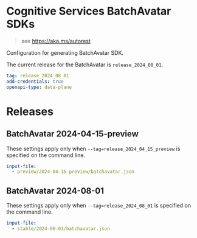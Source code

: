 # Cognitive Services BatchAvatar SDKs

> see https://aka.ms/autorest

Configuration for generating BatchAvatar SDK.

The current release for the BatchAvatar is `release_2024_08_01`.

``` yaml
tag: release_2024_08_01
add-credentials: true
openapi-type: data-plane
```

# Releases

## BatchAvatar 2024-04-15-preview

These settings apply only when `--tag=release_2024_04_15_preview` is specified on the command line.

```yaml $(tag) == 'release_2024_04_15_preview'
input-file:
  - preview/2024-04-15-preview/batchavatar.json
```

## BatchAvatar 2024-08-01

These settings apply only when `--tag=release_2024_08_01` is specified on the command line.

```yaml $(tag) == 'release_2024_08_01'
input-file:
  - stable/2024-08-01/batchavatar.json
```